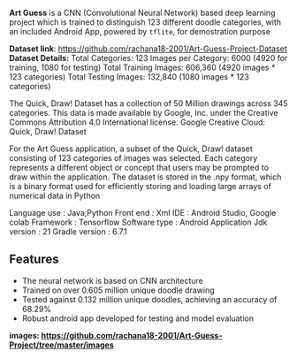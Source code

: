 <b>Art Guess</b> is a CNN (Convolutional Neural Network) based deep learning project which is trained to distinguish 123 different doodle categories, with an included Android App, powered by `tflite`, for demostration purpose

<b>Dataset link</b>: https://github.com/rachana18-2001/Art-Guess-Project-Dataset
<b>Dataset Details:</b>
Total Categories: 123
Images per Category: 6000 (4920 for training, 1080 for testing)
Total Training Images: 606,360 (4920 images * 123 categories)
Total Testing Images: 132,840 (1080 images * 123 categories)

The Quick, Draw! Dataset has a collection of 50 Million drawings across 345 categories. This data is made available by Google, Inc. under the Creative Commons Attribution 4.0 International license. Google Creative Cloud: Quick, Draw! Dataset

For the Art Guess application, a subset of the Quick, Draw! dataset consisting of 123 categories of images was selected. Each category represents a different object or concept that users may be prompted to draw within the application. The dataset is stored in the .npy format, which is a binary format used for efficiently storing and loading large arrays of numerical data in Python

Language use 		:   Java,Python
Front end			  :   Xml
IDE 				    :  Android Studio, Google colab
Framework 			:  Tensorflow
Software type 	:  Android Application
Jdk version			:  21
Gradle version	:  6.7.1

## Features
- The neural network is based on CNN architecture
- Trained on over 0.605 million unique doodle drawing
- Tested against 0.132 million unique doodles, achieving an accuracy of 68.29%
- Robust android app developed for testing and model evaluation

<b>images<b>: https://github.com/rachana18-2001/Art-Guess-Project/tree/master/images

